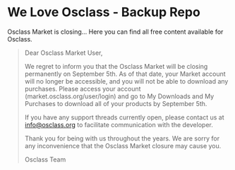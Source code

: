 # We Love Osclass - Backup Repo

Osclass Market is closing... Here you can find all free content available for Osclass.

>Dear Osclass Market User,
>
>We regret to inform you that the Osclass Market will be closing permanently on September 5th. As of that date, your Market account will no longer be accessible, and you will not be able to download any purchases. Please access your account (market.osclass.org/user/login) and go to My Downloads and My Purchases to download all of your products by September 5th. 
>
>If you have any support threads currently open, please contact us at info@osclass.org to facilitate communication with the developer. 
>
>Thank you for being with us throughout the years. We are sorry for any inconvenience that the Osclass Market closure may cause you. 
>
>Osclass Team
